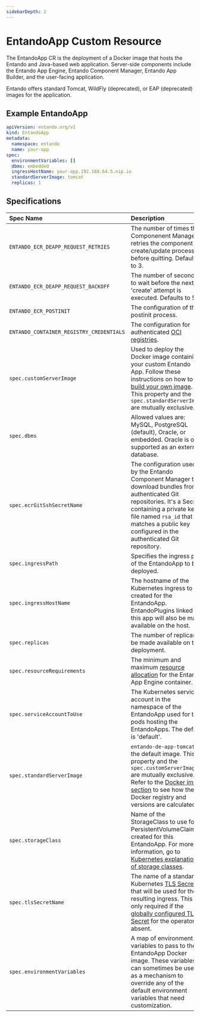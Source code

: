 ```yaml
---
sidebarDepth: 2
---
```


# EntandoApp Custom Resource 
The EntandoApp CR is the deployment of a Docker image that hosts the Entando and Java-based web application. Server-side components include the Entando App Engine, Entando Component Manager, Entando App Builder, and the user-facing application.
 
Entando offers standard Tomcat, WildFly (deprecated), or EAP (deprecated) images for the application.

## Example EntandoApp
 
```yaml
apiVersion: entando.org/v1
kind: EntandoApp
metadata:
  namespace: entando
  name: your-app    
spec:
  environmentVariables: []
  dbms: embedded
  ingressHostName: your-app.192.168.64.5.nip.io
  standardServerImage: tomcat
  replicas: 1
 ```
## Specifications 
| Spec Name | Description |
| :- | :- |
|  `ENTANDO_ECR_DEAPP_REQUEST_RETRIES`|  The number of times the Componenent Manager retries the component create/update process before quitting. Defaults to 3. |
| `ENTANDO_ECR_DEAPP_REQUEST_BACKOFF` | The number of seconds to wait before the next 'create' attempt is executed. Defaults to 5. |
| `ENTANDO_ECR_POSTINIT` | The configuration of the postinit process. |
| `ENTANDO_CONTAINER_REGISTRY_CREDENTIALS` | The configuration for authenticated [OCI registries](../../tutorials/curate/bundle-private-images.md). |
| `spec.customServerImage`|  Used to deploy the Docker image containing your custom Entando App. Follow these instructions on how to [build your own image](../../tutorials/devops/build-core-image.md). This property and the `spec.standardServerImage` are mutually exclusive.|
|`spec.dbms` | Allowed values are: MySQL, PostgreSQL (default), Oracle, or embedded. Oracle is only supported as an external database.|
|`spec.ecrGitSshSecretName`| The configuration used by the Entando Component Manager to download bundles from authenticated Git repositories. It's a Secret containing a private key file named `rsa_id` that matches a public key configured in the authenticated Git repository.|
|`spec.ingressPath`| Specifies the ingress path of the EntandoApp to be deployed. |
|`spec.ingressHostName`| The hostname of the Kubernetes ingress to be created for the EntandoApp. EntandoPlugins linked to this app will also be made available on the host.|
|`spec.replicas`| The number of replicas to be made available on the deployment.|
|`spec.resourceRequirements`| The minimum and maximum [resource allocation](../reference/custom-resources.md#general-resourcerequirements-specifications) for the Entando App Engine container.|
|`spec.serviceAccountToUse`| The Kubernetes service account in the namespace of the EntandoApp used for the pods hosting the EntandoApps. The default is 'default'.|
|`spec.standardServerImage`| `entando-de-app-tomcat` is the default image. This property and the `spec.customServerImage` are mutually exclusive. Refer to the [Docker image section](https://github.com/entando-k8s/entando-k8s-controller-coordinator/blob/master/charts/entando-k8s-controller-coordinator/README.md#how-it-resolves-docker-images) to see how the Docker registry and versions are calculated.|
|`spec.storageClass` | Name of the StorageClass to use for PersistentVolumeClaims created for this EntandoApp. For more information, go to [Kubernetes explanation of storage classes](https://kubernetes.io/docs/concepts/storage/storage-classes/).|
|`spec.tlsSecretName` | The name of a standard Kubernetes [TLS Secret](https://kubernetes.io/docs/concepts/services-networking/ingress/#tls) that will be used for the resulting ingress. This is only required if the [globally configured TLS Secret](https://github.com/entando-k8s/entando-k8s-controller-coordinator/blob/master/charts/entando-k8s-controller-coordinator/README.md#tls) for the operator is absent. |
|`spec.environmentVariables`| A map of environment variables to pass to the EntandoApp Docker image. These variables can sometimes be used as a mechanism to override any of the default environment variables that need customization.|